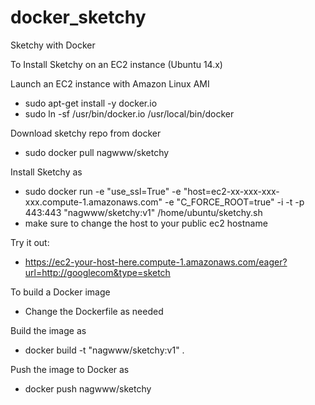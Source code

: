 docker_sketchy
=====================

Sketchy with Docker

To Install Sketchy on an EC2 instance (Ubuntu 14.x)

Launch an EC2 instance with Amazon Linux AMI
- sudo apt-get install -y docker.io
- sudo ln -sf /usr/bin/docker.io /usr/local/bin/docker

Download sketchy repo from docker
- sudo docker pull nagwww/sketchy

Install Sketchy as
- sudo docker run -e "use_ssl=True" -e "host=ec2-xx-xxx-xxx-xxx.compute-1.amazonaws.com" -e  "C_FORCE_ROOT=true" -i -t -p 443:443 "nagwww/sketchy:v1" /home/ubuntu/sketchy.sh
- make sure to change the host to your public ec2 hostname

Try it out:
- https://ec2-your-host-here.compute-1.amazonaws.com/eager?url=http://googlecom&type=sketch

To build a Docker image
- Change the Dockerfile as needed

Build the image as
- docker build -t "nagwww/sketchy:v1" .

Push the image to Docker as
- docker push nagwww/sketchy

